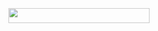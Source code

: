 <img src="https://user-images.githubusercontent.com/108738934/177334677-0394622b-f096-4418-855c-54af1e2c6cdb.png" width="280px" height="30" />
</div>
